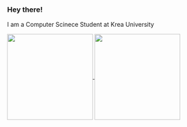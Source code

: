### Hey there!

I am a Computer Scinece Student at Krea University

<a href="https://github.com/anuraghazra/github-readme-stats">
  <img height=200 align="center" src="https://github-readme-stats.vercel.app/api?username=R-0-H-A-N&theme=midnight-purple&card_width=500&show_icons=true&bg_color=00000000&rank_icon=github" />
</a>
<a href="https://github.com/anuraghazra/convoychat">
  <img height=200 align="center" src="https://github-readme-stats.vercel.app/api/top-langs?username=R-0-H-A-N&layout=donut&langs_count=4&theme=midnight-purple&bg_color=00000000" />
</a>
